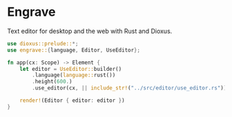 # Engrave
Text editor for desktop and the web with Rust and Dioxus.

```rust
use dioxus::prelude::*;
use engrave::{language, Editor, UseEditor};

fn app(cx: Scope) -> Element {
    let editor = UseEditor::builder()
        .language(language::rust())
        .height(600.)
        .use_editor(cx, || include_str!("../src/editor/use_editor.rs"));

    render!(Editor { editor: editor })
}
```
